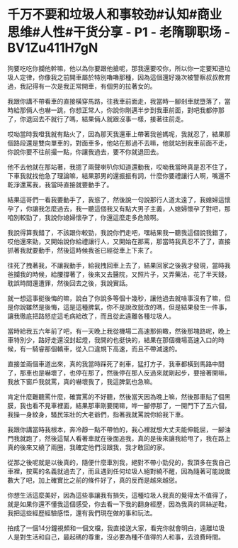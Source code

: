# 千万不要和垃圾人和事较劲#认知#商业思维#人性#干货分享 - P1 - 老隋聊职场 - BV1Zu411H7gN

狗要吃吃你攔他幹嘛，他以為你要跟他搶呢，那我還要咬你，所以你一定要知道垃圾人定律，你像我之前開車屬於特別嚕嚕那種，因為這個還好幾次被警察叔叔教育過，我記得有一次是我正常開車，有個男的拉著女的。

我跟你講不帶看車的直接橫穿馬路，往我車前面走，我當時一腳剎車就墮落了，當時給那倆人也嚇一跳，你想正常人，你說你剛邁半步到我車前面，對吧我都停那了，你退回去不就行了嗎，結果倆人就跟沒事一樣，接著往前走。

哎呦當時我噔我就有點火了，因為那天我還車上帶著我爸媽呢，我就忍了，結果那個路段還是雙向單車的，對面車多，他站在那過不去嘛，他就站到我車前面不走，你說你要不往前撮一點，你讓我過去，要不你就退回去。

他不去他就在那站著，我摁了兩聲喇叭你知道還動我，哎呦我當時真是忍不住了，下車我就找他急了理論嘛，結果那男的還振振有詞，什麼你要禮讓行人啊，嘴還不乾淨還罵我，我當時直接就要動手了。

結果這哥們一看我要動手了，我慫了，然後說一句說那行人道太遠了，我媳婦這懷孕了，你讓我怎麼過去，我一聽這個我又有點大男子主義，人媳婦懷孕了對吧，那咱別較勁了，我說你媳婦懷孕了，你還這麼走多危險啊。

我說得算我錯了，不該跟你較勁，我說你們走吧，嘿結果我一聽我這個說我錯了，哎他還來勁，又開始說你給禮讓行人，又開始在那罵，那當時我真忍不了了，直接抓著我就要動手，然後這時候我爸已經從車上下來了。

往死了拽著我，不讓我動手，給我拽回車上去了，結果回家之後我才發現，當時我爸攔我的時候，給腰撐著了，後來又去醫院，又照片子，又弄藥法，花了半天錢，耽誤時間還遭罪，然後回去之後，我說實話。

就一想這事挺後悔的嘛，說白了你說多等個十幾秒，讓他過去就啥事沒有了嘛，但是你說雖然是後悔，這是這種脾氣，你不是說改就改的嗎，但是結果發生一件事，讓我徹底把路怒症這毛病給改了，而且從此遠離各種垃圾人。

當時給我五六年前了吧，有一天晚上我從機場二高速那俯瞰，然後那塊路呢，晚上車特別少，路好走還沒封起燈，我開的也挺快的，結果在那個機場高速入口的時候，有一騎睿那個轎車，從入口違規下高速，而且不帶減速的。

直接並兩個車道出來，真的我當時踩死了剎車，猛打方子，我車都橫到馬路中間了，那車也是嚇壞了，也停在那了，然後停在那人反過來就剛起步，要接著開嘛，我放下窗戶我就罵，真的嚇壞我了，我這脾氣也急嘛。

肯定什麼難聽罵什麼，確實罵的不好聽，然後當天因為晚上嘛，然後那車貼了個黑膜，我也看不見車裡面，結果那車剛要開嘛，哗一腳停那了，一開門下了五六個，我操一身紋身，騷民笨壯的大老爺們，指著我就罵說你給我下車。

我跟你講當時我根本，奔冷靜一點不帶怕的，我心裡就想大丈夫能伸能屈，一腳油門我就跑了，然後這幫人看著車就在後面追我，真的是後來讓我給甩了，我在路上真的後來又繞了兩圈，我確定他們沒跟我，我才敢回的家。

從那之後呢就是以後真的，隨便什麼車別我，絕對不帶小勁兒的，我頂多在我自己車裡，按罵的名義就過去了，而且遇到任何垃圾人絕對繞不醒，因為隨著可能說歲數大了吧，加上確實比之前的條件好了，真的反而是越來越慫。

你想生活這麼美好，因為這些事讓我有損失，這種垃圾人我真的覺得太不值得了，就是如果你還不懂我這個感受，你去看一下我的翻身經歷，因為我真的屌絲逆鞋，我把這些經歷經驗感悟，還有我們現在做的事和玩法。

拍成了一個14分鐘視頻和一個文檔，我直接送大家，看完你就會明白，遠離垃圾人是對生活和自己，最起碼的尊重，沒必要為種不值得的人和事，去浪費時間。

